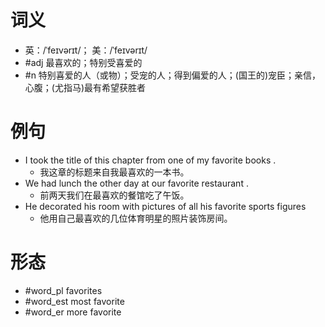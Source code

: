 # 词义
- 英：/ˈfeɪvərɪt/； 美：/ˈfeɪvərɪt/
- #adj 最喜欢的；特别受喜爱的
- #n 特别喜爱的人（或物）；受宠的人；得到偏爱的人；(国王的)宠臣；亲信，心腹；(尤指马)最有希望获胜者
# 例句
- I took the title of this chapter from one of my favorite books .
	- 我这章的标题来自我最喜欢的一本书。
- We had lunch the other day at our favorite restaurant .
	- 前两天我们在最喜欢的餐馆吃了午饭。
- He decorated his room with pictures of all his favorite sports figures
	- 他用自己最喜欢的几位体育明星的照片装饰房间。
# 形态
- #word_pl favorites
- #word_est most favorite
- #word_er more favorite
